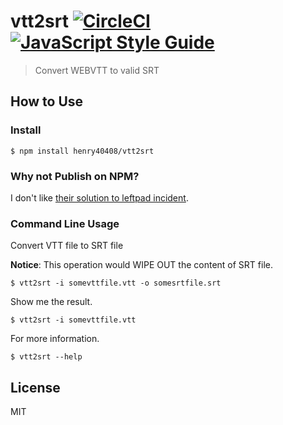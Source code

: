 # vtt2srt [![CircleCI](https://circleci.com/gh/henry40408/vtt2srt.svg?style=shield)](https://circleci.com/gh/henry40408/vtt2srt) [![JavaScript Style Guide](https://img.shields.io/badge/code_style-standard-brightgreen.svg)](https://standardjs.com)

> Convert WEBVTT to valid SRT

## How to Use

### Install

```shell
$ npm install henry40408/vtt2srt
```

### Why not Publish on NPM?

I don't like [their solution to leftpad incident](http://blog.npmjs.org/post/141577284765/kik-left-pad-and-npm).

### Command Line Usage

Convert VTT file to SRT file

**Notice**: This operation would WIPE OUT the content of SRT file.

```shell
$ vtt2srt -i somevttfile.vtt -o somesrtfile.srt
```

Show me the result.

```shell
$ vtt2srt -i somevttfile.vtt
```

For more information.

```shell
$ vtt2srt --help
```

## License

MIT

